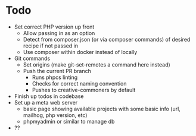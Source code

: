 # Todo

- Set correct PHP version up front
  - Allow passing in as an option
  - Detect from composer.json (or via composer commands) of desired recipe if not passed in
  - Use composer within docker instead of locally
- Git commands
  - Set origins (make git-set-remotes a command here instead)
  - Push the current PR branch
    - Runs phpcs linting
    - Checks for correct naming convention
    - Pushes to creative-commoners by default
- Finish up todos in codebase
- Set up a meta web server
  - basic page showing available projects with some basic info (url, mailhog, php version, etc)
  - phpmyadmin or similar to manage db
- ??
